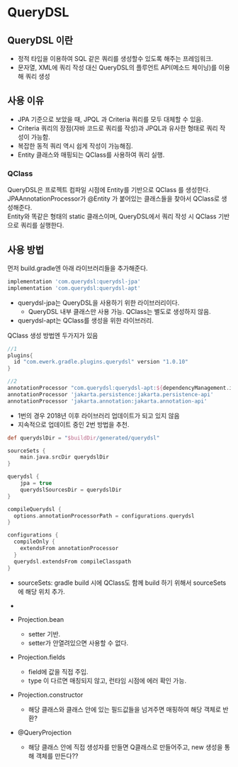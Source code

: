 # QueryDSL

## QueryDSL 이란
* 정적 타입을 이용하여 SQL 같은 쿼리를 생성할수 있도록 해주는 프레임워크.  
* 문자열, XML에 쿼리 작성 대신 QueryDSL의 플루언트 API(메소드 체이닝)를 이용해 쿼리 생성

## 사용 이유
* JPA 기준으로 보았을 때, JPQL 과 Criteria 쿼리를 모두 대체할 수 있음.  
* Criteria 쿼리의 장점(자바 코드로 쿼리를 작성)과 JPQL과 유사한 형태로 쿼리 작성이 가능함.  
* 복잡한 동적 쿼리 역시 쉽게 작성이 가능해짐.
* Entity 클래스와 매핑되는 QClass를 사용하여 쿼리 실행.

### QClass
QueryDSL은 프로젝트 컴파일 시점에 Entity를 기반으로 QClass 를 생성한다.  
JPAAnnotationProcessor가 @Entity 가 붙어있는 클래스들을 찾아서 QClass로 생성해준다.  
Entity와 똑같은 형태의 static 클래스이며, QueryDSL에서 쿼리 작성 시 QClass 기반으로 쿼리를 실행한다.

## 사용 방법
먼저 build.gradle엔 아래 라이브러리들을 추가해준다.
```groovy
implementation 'com.querydsl:querydsl-jpa'
implementation 'com.querydsl:querydsl-apt'
```
* querydsl-jpa는 QueryDSL을 사용하기 위한 라이브러리이다.
  * QueryDSL 내부 클래스만 사용 가능. QClass는 별도로 생성하지 않음.
* querydsl-apt는 QClass를 생성을 위한 라이브러리.

QClass 생성 방법엔 두가지가 있음
```groovy
//1
plugins{
  id "com.ewerk.gradle.plugins.querydsl" version "1.0.10"
}

//2
annotationProcessor "com.querydsl:querydsl-apt:${dependencyManagement.importedProperties['querydsl.version']}:jpa"
annotationProcessor 'jakarta.persistence:jakarta.persistence-api'
annotationProcessor 'jakarta.annotation:jakarta.annotation-api'
```
* 1번의 경우 2018년 이후 라이브러리 업데이트가 되고 있지 않음
* 지속적으로 업데이트 중인 2번 방법을 추천.

```groovy
def querydslDir = "$buildDir/generated/querydsl"

sourceSets {
    main.java.srcDir querydslDir
}

querydsl {
    jpa = true
    querydslSourcesDir = querydslDir
}

compileQuerydsl {
  options.annotationProcessorPath = configurations.querydsl
}

configurations {
  compileOnly {
    extendsFrom annotationProcessor
  }
  querydsl.extendsFrom compileClasspath
}
```
* sourceSets: gradle build 시에 QClass도 함께 build 하기 위해서 sourceSets 에 해당 위치 추가.
* 


* Projection.bean
  * setter 기반. 
  * setter가 안열려있으면 사용할 수 없다.
* Projection.fields
  * field에 값을 직접 주입. 
  * type 이 다르면 매칭되지 않고, 런타임 시점에 에러 확인 가능.
* Projection.constructor
  * 해당 클래스와 클래스 안에 있는 필드값들을 넘겨주면 매핑하여 해당 객체로 반환?
* @QueryProjection 
  * 해당 클래스 안에 직접 생성자를 만들면 Q클래스로 만들어주고, new 생성을 통해 객체를 만든다??
